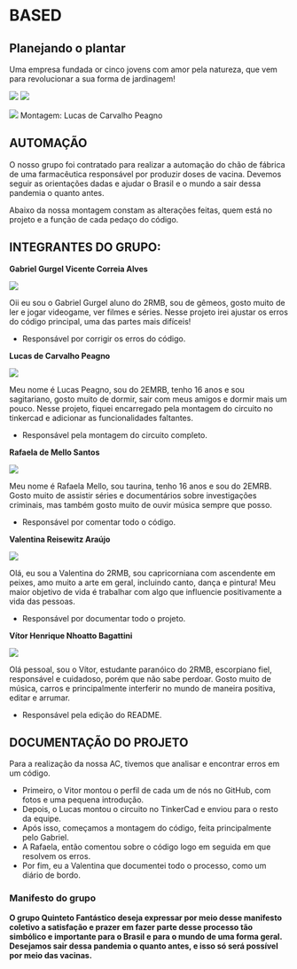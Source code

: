 # BASED 
## Planejando o plantar

Uma empresa fundada or cinco jovens com amor pela natureza, que vem para revolucionar a sua forma de jardinagem!

![](https://img.shields.io/github/forks/Leoruiz197/Arduino_AC1)
![](https://img.shields.io/github/stars/Leoruiz197/Arduino_AC1)

![](https://github.com/Quinteto-Fantastico-2RB/Arduino_AC1/blob/main/AC1.png)
Montagem: Lucas de Carvalho Peagno

## **AUTOMAÇÃO** 

O nosso grupo foi contratado para realizar a automação do chão de fábrica de uma farmacêutica responsável por produzir doses de vacina. Devemos seguir as orientações dadas e ajudar o Brasil e o mundo a sair dessa pandemia o quanto antes. 

Abaixo da nossa montagem constam as alterações feitas, quem está no projeto e a função de cada pedaço do código.

## **INTEGRANTES DO GRUPO:**

**Gabriel Gurgel Vicente Correia Alves**

![](https://github.com/Quinteto-Fantastico-2RB/Arduino_AC1/blob/main/Gabriel_Gurgel.jpg)

Oii eu sou o Gabriel Gurgel aluno do 2RMB, sou de gêmeos, gosto muito de ler e jogar videogame, ver filmes e séries. Nesse projeto irei ajustar os erros do código principal, uma das partes mais difíceis!
- Responsável por corrigir os erros do código.

**Lucas de Carvalho Peagno**

![](https://github.com/Quinteto-Fantastico-2RB/Arduino_AC1/blob/main/Lucas_Peagno.jpg)

Meu nome é Lucas Peagno, sou do 2EMRB, tenho 16 anos e sou sagitariano, gosto muito de dormir, sair com meus amigos e dormir mais um pouco. Nesse projeto, fiquei encarregado pela montagem do circuito no tinkercad e adicionar as funcionalidades faltantes.
- Responsável pela montagem do circuito completo.

**Rafaela de Mello Santos**

![](https://github.com/Quinteto-Fantastico-2RB/Arduino_AC1/blob/main/Rafaela_Mello.jpg)

Meu nome é Rafaela Mello, sou taurina, tenho 16 anos e sou do 2EMRB. Gosto muito de assistir séries e documentários sobre investigações criminais, mas também gosto muito de ouvir música sempre que posso.
- Responsável por comentar todo o código.

**Valentina Reisewitz Araújo**

![](https://github.com/Quinteto-Fantastico-2RB/Arduino_AC1/blob/main/Valentina_Reisewitz.jpg)

Olá, eu sou a Valentina do 2RMB, sou capricorniana com ascendente em peixes, amo muito a arte em geral, incluindo canto, dança e pintura! Meu maior objetivo de vida é trabalhar com algo que influencie positivamente a vida das pessoas.
- Responsável por documentar todo o projeto.

**Vítor Henrique Nhoatto Bagattini**

![](https://github.com/Quinteto-Fantastico-2RB/Arduino_AC1/blob/main/Vitor_Nhoatto.jpg)

Olá pessoal, sou o Vítor, estudante paranóico do 2RMB, escorpiano fiel, responsável e cuidadoso, porém que não sabe perdoar. Gosto muito de música, carros e principalmente interferir no mundo de maneira positiva, editar e arrumar.
- Responsável pela edição do README.

## **DOCUMENTAÇÃO DO PROJETO**

Para a realização da nossa AC, tivemos que analisar e encontrar erros em um código. 

- Primeiro, o Vitor montou o perfil de cada um de nós no GitHub, com fotos e uma pequena introdução. 
- Depois, o Lucas montou o circuito no TinkerCad e enviou para o resto da equipe. 
- Após isso, começamos a montagem do código, feita principalmente pelo Gabriel. 
- A Rafaela, então comentou sobre o código logo em seguida em que resolvem os erros. 
- Por fim, eu a Valentina que documentei todo o processo, como um diário de bordo.

### Manifesto do grupo

**O grupo Quinteto Fantástico deseja expressar por meio desse manifesto coletivo a satisfação e prazer em fazer parte desse processo tão simbólico e importante para o Brasil e para o mundo de uma forma geral. Desejamos sair dessa pandemia o quanto antes, e isso só será possível por meio das vacinas.** 
